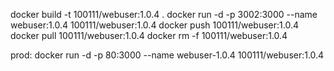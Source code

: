 docker build -t 100111/webuser:1.0.4 .
docker run -d -p 3002:3000 --name webuser:1.0.4 100111/webuser:1.0.4
docker push 100111/webuser:1.0.4
docker pull 100111/webuser:1.0.4
docker rm -f 100111/webuser:1.0.4

prod: 
docker run -d -p 80:3000 --name webuser-1.0.4 100111/webuser:1.0.4
